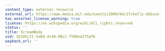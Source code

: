 ```yaml
---
content_type: external-resource
external_url: https://www.media.mit.edu/events/2009/04/27/kelly-dobson-machine-therapy
has_external_license_warning: true
license: https://en.wikipedia.org/wiki/All_rights_reserved
status: ''
title: ScreamBody
uid: 3b195c21-5a6d-4c49-98c1-f598ea275af6
wayback_url: ''
---
```

